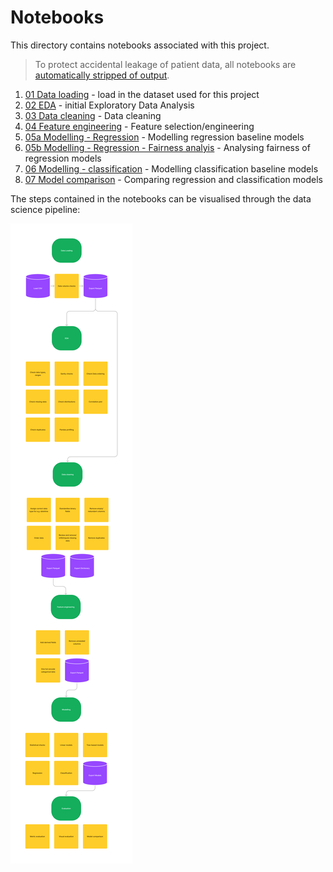 # Notebooks

This directory contains notebooks associated with this project.

> To protect accidental leakage of patient data, all notebooks are [automatically stripped of output](../.pre-commit-config.yaml).

1. [01 Data loading](01%20Data%20loading.ipynb) - load in the dataset used for this project
2. [02 EDA](02%20EDA.ipynb) - initial Exploratory Data Analysis
3. [03 Data cleaning](03%20Data%20cleaning.ipynb) - Data cleaning
4. [04 Feature engineering](04%20Feature%20engineering.ipynb) - Feature selection/engineering
5. [05a Modelling - Regression](05a%20Modelling%20-%20regression.ipynb) - Modelling regression baseline models
5. [05b Modelling - Regression - Fairness analyis](05b%20Modelling%20-%20regression%20fairness.ipynb) - Analysing fairness of regression models
6. [06 Modelling - classification](06%20Modelling%20-%20classification.ipynb) - Modelling classification baseline models
7. [07 Model comparison](07%20%Model%20comparison.ipynb) - Comparing regression and classification models

The steps contained in the notebooks can be visualised through the data science pipeline:

![Flow of data science pipeline](../docs/data-science-pipeline.png)
